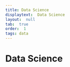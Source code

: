 ```yaml
---
title: Data Science
displaytext:  Data Science
layout:  null
tab:  true
order:  1
tags: data
---
```


# Data Science


